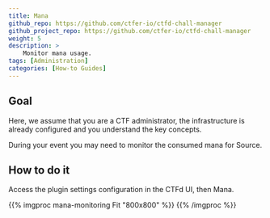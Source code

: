 ```yaml
---
title: Mana
github_repo: https://github.com/ctfer-io/ctfd-chall-manager
github_project_repo: https://github.com/ctfer-io/ctfd-chall-manager
weight: 5
description: >
    Monitor mana usage.
tags: [Administration]
categories: [How-to Guides]
---
```


## Goal 
Here, we assume that you are a CTF administrator, the infrastructure is already configured and you understand the key concepts.

During your event you may need to monitor the consumed mana for Source.

## How to do it 
Access the plugin settings configuration in the CTFd UI, then Mana. 

{{% imgproc mana-monitoring Fit "800x800" %}}
{{% /imgproc %}}

